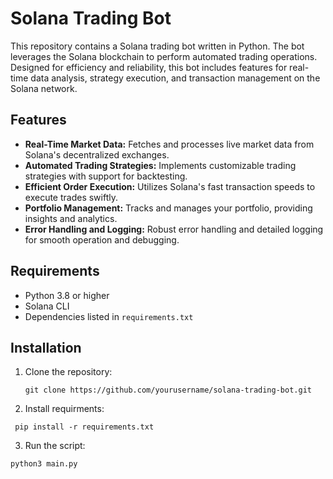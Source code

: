 # Solana Trading Bot

This repository contains a Solana trading bot written in Python. The bot leverages the Solana blockchain to perform automated trading operations. Designed for efficiency and reliability, this bot includes features for real-time data analysis, strategy execution, and transaction management on the Solana network.

## Features
- **Real-Time Market Data:** Fetches and processes live market data from Solana's decentralized exchanges.
- **Automated Trading Strategies:** Implements customizable trading strategies with support for backtesting.
- **Efficient Order Execution:** Utilizes Solana's fast transaction speeds to execute trades swiftly.
- **Portfolio Management:** Tracks and manages your portfolio, providing insights and analytics.
- **Error Handling and Logging:** Robust error handling and detailed logging for smooth operation and debugging.

## Requirements
- Python 3.8 or higher
- Solana CLI
- Dependencies listed in `requirements.txt`

## Installation
1. Clone the repository:
   ```
   git clone https://github.com/yourusername/solana-trading-bot.git
    ```
   
2. Install requirments:
  ```
   pip install -r requirements.txt
```

3. Run the script:
  ```
  python3 main.py
```
